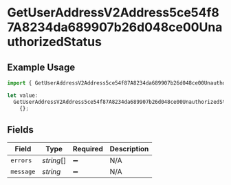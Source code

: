 # GetUserAddressV2Address5ce54f87A8234da689907b26d048ce00UnauthorizedStatus

## Example Usage

```typescript
import { GetUserAddressV2Address5ce54f87A8234da689907b26d048ce00UnauthorizedStatus } from "@dhaba/safepay-ts/models/operations";

let value:
  GetUserAddressV2Address5ce54f87A8234da689907b26d048ce00UnauthorizedStatus =
    {};
```

## Fields

| Field              | Type               | Required           | Description        |
| ------------------ | ------------------ | ------------------ | ------------------ |
| `errors`           | *string*[]         | :heavy_minus_sign: | N/A                |
| `message`          | *string*           | :heavy_minus_sign: | N/A                |
